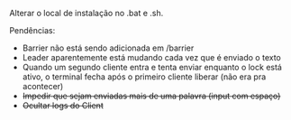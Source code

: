 Alterar o local de instalação no .bat e .sh.

Pendências:
- Barrier não está sendo adicionada em /barrier
- Leader aparentemente está mudando cada vez que é enviado o texto
- Quando um segundo cliente entra e tenta enviar enquanto o lock está ativo, o terminal fecha após o primeiro cliente liberar (não era pra acontecer)
- ~~Impedir que sejam enviadas mais de uma palavra (input com espaço)~~
- ~~Ocultar logs do Client~~
